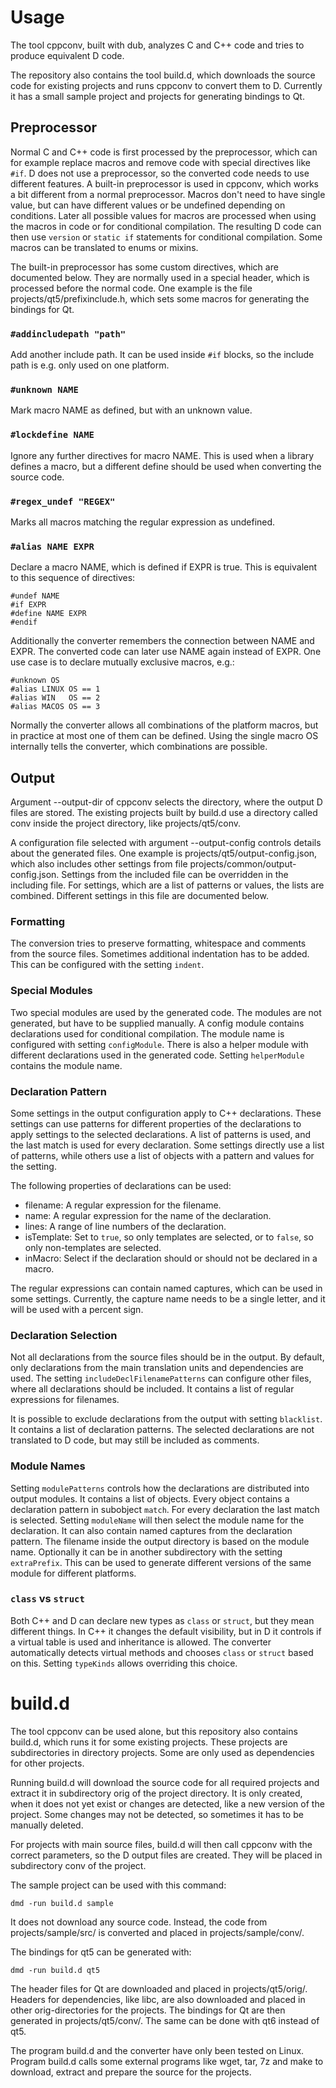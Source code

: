 # Usage

The tool cppconv, built with dub, analyzes C and C++ code and tries to
produce equivalent D code.

The repository also contains the tool build.d, which downloads the
source code for existing projects and runs cppconv to convert them to D.
Currently it has a small sample project and projects for generating
bindings to Qt.

## Preprocessor

Normal C and C++ code is first processed by the preprocessor, which
can for example replace macros and remove code with special directives
like `#if`. D does not use a preprocessor, so the converted code
needs to use different features. A built-in preprocessor is used in
cppconv, which works a bit different from a normal preprocessor.
Macros don't need to have single value, but can have different values
or be undefined depending on conditions. Later all possible values
for macros are processed when using the macros in code or for
conditional compilation. The resulting D code can then use `version`
or `static if` statements for conditional compilation. Some macros
can be translated to enums or mixins.

The built-in preprocessor has some custom directives, which are
documented below. They are normally used in a special header, which
is processed before the normal code. One example is the file
projects/qt5/prefixinclude.h, which sets some macros for generating
the bindings for Qt.

### `#addincludepath "path"`
Add another include path. It can be used inside `#if` blocks,
so the include path is e.g. only used on one platform.

### `#unknown NAME`
Mark macro NAME as defined, but with an unknown value.

### `#lockdefine NAME`
Ignore any further directives for macro NAME. This is used when a
library defines a macro, but a different define should be used when
converting the source code.

### `#regex_undef "REGEX"`
Marks all macros matching the regular expression as undefined.

### `#alias NAME EXPR`
Declare a macro NAME, which is defined if EXPR is true. This is equivalent
to this sequence of directives:
```
#undef NAME
#if EXPR
#define NAME EXPR
#endif
```
Additionally the converter remembers the connection between NAME and EXPR.
The converted code can later use NAME again instead of EXPR.
One use case is to declare mutually exclusive macros, e.g.:
```
#unknown OS
#alias LINUX OS == 1
#alias WIN   OS == 2
#alias MACOS OS == 3
```
Normally the converter allows all combinations of the platform macros,
but in practice at most one of them can be defined. Using the single
macro OS internally tells the converter, which combinations are
possible.

## Output

Argument --output-dir of cppconv selects the directory, where the
output D files are stored. The existing projects built by build.d
use a directory called conv inside the project directory, like
projects/qt5/conv.

A configuration file selected with argument --output-config controls
details about the generated files. One example is
projects/qt5/output-config.json, which also includes other settings from
file projects/common/output-config.json. Settings from the included
file can be overridden in the including file. For settings, which are
a list of patterns or values, the lists are combined. Different settings
in this file are documented below. 

### Formatting

The conversion tries to preserve formatting, whitespace and comments
from the source files. Sometimes additional indentation has to be added.
This can be configured with the setting `indent`.

### Special Modules

Two special modules are used by the generated code. The modules are not
generated, but have to be supplied manually. A config module contains
declarations used for conditional compilation. The module name is
configured with setting `configModule`. There is also a helper module
with different declarations used in the generated code. Setting
`helperModule` contains the module name.

### Declaration Pattern

Some settings in the output configuration apply to C++ declarations.
These settings can use patterns for different properties of the
declarations to apply settings to the selected declarations. 
A list of patterns is used, and the last match is used for every
declaration. Some settings directly use a list of patterns, while others
use a list of objects with a pattern and values for the setting.

The following properties of declarations can be used:
* filename: A regular expression for the filename.
* name: A regular expression for the name of the declaration.
* lines: A range of line numbers of the declaration.
* isTemplate: Set to `true`, so only templates are selected, or to
    `false`, so only non-templates are selected.
* inMacro: Select if the declaration should or should not be declared
    in a macro.

The regular expressions can contain named captures, which can be used
in some settings. Currently, the capture name needs to be a single letter,
and it will be used with a percent sign.

### Declaration Selection

Not all declarations from the source files should be in the output.
By default, only declarations from the main translation units and
dependencies are used. The setting `includeDeclFilenamePatterns`
can configure other files, where all declarations should be included.
It contains a list of regular expressions for filenames.

It is possible to exclude declarations from the output with setting
`blacklist`. It contains a list of declaration patterns. The selected
declarations are not translated to D code, but may still be included
as comments.

### Module Names

Setting `modulePatterns` controls how the declarations are distributed
into output modules. It contains a list of objects. Every object
contains a declaration pattern in subobject `match`. For every
declaration the last match is selected. Setting `moduleName` will
then select the module name for the declaration. It can also contain
named captures from the declaration pattern. The filename inside
the output directory is based on the module name. Optionally it can
be in another subdirectory with the setting `extraPrefix`. This can
be used to generate different versions of the same module for different
platforms.

### `class` vs `struct`

Both C++ and D can declare new types as `class` or `struct`, but they
mean different things. In C++ it changes the default visibility, but
in D it controls if a virtual table is used and inheritance is allowed.
The converter automatically detects virtual methods and chooses `class`
or `struct` based on this. Setting `typeKinds` allows overriding
this choice.

# build.d

The tool cppconv can be used alone, but this repository also contains
build.d, which runs it for some existing projects. These projects
are subdirectories in directory projects. Some are only used as
dependencies for other projects.

Running build.d will download the source code for all required projects
and extract it in subdirectory orig of the project directory. 
It is only created, when it does not yet exist or changes are detected,
like a new version of the project. Some changes may not be detected,
so sometimes it has to be manually deleted.

For projects with main source files, build.d will then call cppconv with
the correct parameters, so the D output files are created. They will
be placed in subdirectory conv of the project.

The sample project can be used with this command:
```
dmd -run build.d sample
```
It does not download any source code. Instead, the code from
projects/sample/src/ is converted and placed in projects/sample/conv/.

The bindings for qt5 can be generated with:
```
dmd -run build.d qt5
```
The header files for Qt are downloaded and placed in projects/qt5/orig/.
Headers for dependencies, like libc, are also downloaded and placed in
other orig-directories for the projects. The bindings for Qt are then
generated in projects/qt5/conv/. The same can be done with qt6 instead
of qt5.

The program build.d and the converter have only been tested on Linux.
Program build.d calls some external programs like wget, tar, 7z and make
to download, extract and prepare the source for the projects.
